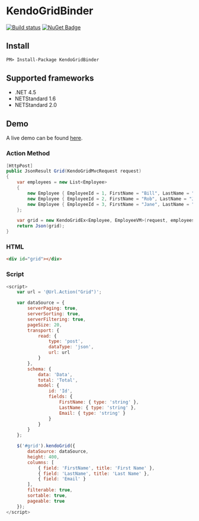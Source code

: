 # KendoGridBinder

[![Build status](https://ci.appveyor.com/api/projects/status/6ynbga07r315xhb8?svg=true)](https://ci.appveyor.com/project/StefH/kendogridbinderex)
[![NuGet Badge](https://buildstats.info/nuget/KendoGridBinder)](https://www.nuget.org/packages/KendoGridBinder)

## Install
```html
PM> Install-Package KendoGridBinder
```

## Supported frameworks
- .NET 4.5
- NETStandard 1.6
- NETStandard 2.0

## Demo
A live demo can be found [here](https://kendogridbinderex.azurewebsites.net).

### Action Method
```csharp
[HttpPost]
public JsonResult Grid(KendoGridMvcRequest request)
{
    var employees = new List<Employee>
    {
        new Employee { EmployeeId = 1, FirstName = "Bill", LastName = "Jones", Email = "bill@email.com" },
        new Employee { EmployeeId = 2, FirstName = "Rob", LastName = "Johnson", Email = "rob@email.com" },
        new Employee { EmployeeId = 3, FirstName = "Jane", LastName = "Smith", Email = "jane@email.com" }
    };

    var grid = new KendoGridEx<Employee, EmployeeVM>(request, employees.AsQueryable());
    return Json(grid);
}
```

### HTML
```html
<div id="grid"></div>
```


### Script
```javascript
<script>
    var url = '@Url.Action("Grid")';

    var dataSource = {
        serverPaging: true,
        serverSorting: true,
        serverFiltering: true,
        pageSize: 20,
        transport: {
            read: {
                type: 'post',
                dataType: 'json',
                url: url
            }
        },
        schema: {
            data: 'Data',
            total: 'Total',
            model: {
                id: 'Id',
                fields: {
                    FirstName: { type: 'string' },
                    LastName: { type: 'string' },
                    Email: { type: 'string' }
                }
            }
        }
    };

    $('#grid').kendoGrid({
        dataSource: dataSource,
        height: 400,
        columns: [
            { field: 'FirstName', title: 'First Name' },
            { field: 'LastName', title: 'Last Name' },
            { field: 'Email' }
        ],        
        filterable: true,
        sortable: true,
        pageable: true
    });
</script>
```